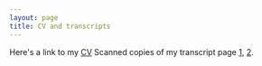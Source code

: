 ```yaml
---
layout: page
title: CV and transcripts
---
```


Here's a link to my [CV](/assets/cv.pdf) 
Scanned copies of my transcript page [1](/assets/transcript1.jpg), [2](/assets/transcript2.jpg).
